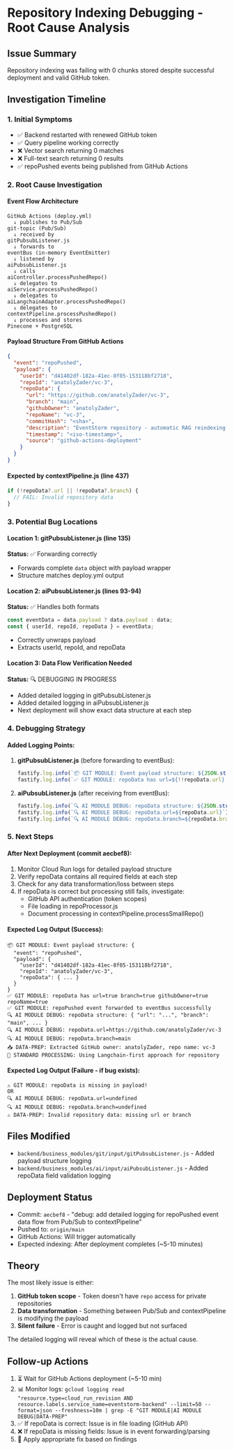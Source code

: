 # Repository Indexing Debugging - Root Cause Analysis

## Issue Summary
Repository indexing was failing with 0 chunks stored despite successful deployment and valid GitHub token.

## Investigation Timeline

### 1. Initial Symptoms
- ✅ Backend restarted with renewed GitHub token
- ✅ Query pipeline working correctly
- ❌ Vector search returning 0 matches
- ❌ Full-text search returning 0 results  
- ✅ repoPushed events being published from GitHub Actions

### 2. Root Cause Investigation

#### Event Flow Architecture
```
GitHub Actions (deploy.yml)
  ↓ publishes to Pub/Sub
git-topic (Pub/Sub)
  ↓ received by
gitPubsubListener.js
  ↓ forwards to
eventBus (in-memory EventEmitter)
  ↓ listened by
aiPubsubListener.js
  ↓ calls
aiController.processPushedRepo()
  ↓ delegates to
aiService.processPushedRepo()
  ↓ delegates to
aiLangchainAdapter.processPushedRepo()
  ↓ delegates to
contextPipeline.processPushedRepo()
  ↓ processes and stores
Pinecone + PostgreSQL
```

#### Payload Structure From GitHub Actions
```json
{
  "event": "repoPushed",
  "payload": {
    "userId": "d41402df-182a-41ec-8f05-153118bf2718",
    "repoId": "anatolyZader/vc-3",
    "repoData": {
      "url": "https://github.com/anatolyZader/vc-3",
      "branch": "main",
      "githubOwner": "anatolyZader",
      "repoName": "vc-3",
      "commitHash": "<sha>",
      "description": "EventStorm repository - automatic RAG reindexing via GitHub Actions",
      "timestamp": "<iso-timestamp>",
      "source": "github-actions-deployment"
    }
  }
}
```

#### Expected by contextPipeline.js (line 437)
```javascript
if (!repoData?.url || !repoData?.branch) {
  // FAIL: Invalid repository data
}
```

### 3. Potential Bug Locations

#### Location 1: gitPubsubListener.js (line 135)
**Status:** ✅ Forwarding correctly
- Forwards complete `data` object with payload wrapper
- Structure matches deploy.yml output

#### Location 2: aiPubsubListener.js (lines 93-94)
**Status:** ✅ Handles both formats
```javascript
const eventData = data.payload ? data.payload : data;
const { userId, repoId, repoData } = eventData;
```
- Correctly unwraps payload
- Extracts userId, repoId, and repoData

#### Location 3: Data Flow Verification Needed
**Status:** 🔍 DEBUGGING IN PROGRESS
- Added detailed logging in gitPubsubListener.js
- Added detailed logging in aiPubsubListener.js
- Next deployment will show exact data structure at each step

### 4. Debugging Strategy

#### Added Logging Points:
1. **gitPubsubListener.js** (before forwarding to eventBus):
   ```javascript
   fastify.log.info(`📦 GIT MODULE: Event payload structure: ${JSON.stringify(data, null, 2)}`);
   fastify.log.info(`✅ GIT MODULE: repoData has url=${!!repoData.url} branch=${!!repoData.branch}`);
   ```

2. **aiPubsubListener.js** (after receiving from eventBus):
   ```javascript
   fastify.log.info(`🔍 AI MODULE DEBUG: repoData structure: ${JSON.stringify(repoData, null, 2)}`);
   fastify.log.info(`🔍 AI MODULE DEBUG: repoData.url=${repoData.url}`);
   fastify.log.info(`🔍 AI MODULE DEBUG: repoData.branch=${repoData.branch}`);
   ```

### 5. Next Steps

#### After Next Deployment (commit aecbef8):
1. Monitor Cloud Run logs for detailed payload structure
2. Verify repoData contains all required fields at each step
3. Check for any data transformation/loss between steps
4. If repoData is correct but processing still fails, investigate:
   - GitHub API authentication (token scopes)
   - File loading in repoProcessor.js
   - Document processing in contextPipeline.processSmallRepo()

#### Expected Log Output (Success):
```
📦 GIT MODULE: Event payload structure: {
  "event": "repoPushed",
  "payload": {
    "userId": "d41402df-182a-41ec-8f05-153118bf2718",
    "repoId": "anatolyZader/vc-3",
    "repoData": { ... }
  }
}
✅ GIT MODULE: repoData has url=true branch=true githubOwner=true repoName=true
✅ GIT MODULE: repoPushed event forwarded to eventBus successfully
🔍 AI MODULE DEBUG: repoData structure: { "url": "...", "branch": "main", ... }
🔍 AI MODULE DEBUG: repoData.url=https://github.com/anatolyZader/vc-3
🔍 AI MODULE DEBUG: repoData.branch=main
📥 DATA-PREP: Extracted GitHub owner: anatolyZader, repo name: vc-3
🔵 STANDARD PROCESSING: Using Langchain-first approach for repository
```

#### Expected Log Output (Failure - if bug exists):
```
⚠️ GIT MODULE: repoData is missing in payload!
OR
🔍 AI MODULE DEBUG: repoData.url=undefined
🔍 AI MODULE DEBUG: repoData.branch=undefined
⚠️ DATA-PREP: Invalid repository data: missing url or branch
```

## Files Modified
- `backend/business_modules/git/input/gitPubsubListener.js` - Added payload structure logging
- `backend/business_modules/ai/input/aiPubsubListener.js` - Added repoData field validation logging

## Deployment Status
- Commit: `aecbef8` - "debug: add detailed logging for repoPushed event data flow from Pub/Sub to contextPipeline"
- Pushed to: `origin/main`
- GitHub Actions: Will trigger automatically
- Expected indexing: After deployment completes (~5-10 minutes)

## Theory
The most likely issue is either:
1. **GitHub token scope** - Token doesn't have `repo` access for private repositories
2. **Data transformation** - Something between Pub/Sub and contextPipeline is modifying the payload
3. **Silent failure** - Error is caught and logged but not surfaced

The detailed logging will reveal which of these is the actual cause.

## Follow-up Actions
1. ⏳ Wait for GitHub Actions deployment (~5-10 min)
2. 📊 Monitor logs: `gcloud logging read "resource.type=cloud_run_revision AND resource.labels.service_name=eventstorm-backend" --limit=50 --format=json --freshness=10m | grep -E "GIT MODULE|AI MODULE DEBUG|DATA-PREP"`
3. ✅ If repoData is correct: Issue is in file loading (GitHub API)
4. ❌ If repoData is missing fields: Issue is in event forwarding/parsing
5. 🔧 Apply appropriate fix based on findings
